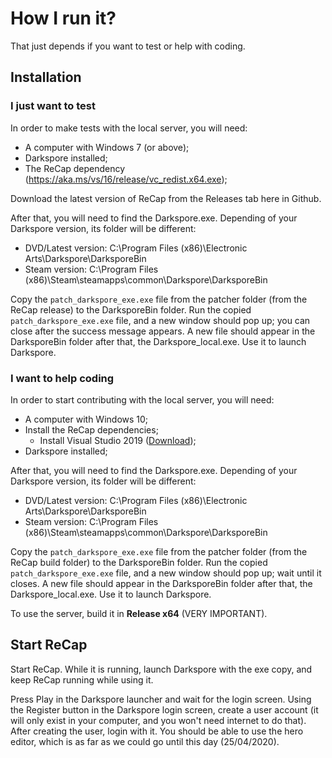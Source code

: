 # How I run it?
That just depends if you want to test or help with coding.

## Installation

### I just want to test
In order to make tests with the local server, you will need:

- A computer with Windows 7 (or above);
- Darkspore installed;
- The ReCap dependency (https://aka.ms/vs/16/release/vc_redist.x64.exe);

Download the latest version of ReCap from the Releases tab here in Github. 

After that, you will need to find the Darkspore.exe. Depending of your Darkspore version, its folder will be different:
- DVD/Latest version: C:\Program Files (x86)\Electronic Arts\Darkspore\DarksporeBin
- Steam version: C:\Program Files (x86)\Steam\steamapps\common\Darkspore\DarksporeBin

Copy the `patch_darkspore_exe.exe` file from the patcher folder (from the ReCap release) to the DarksporeBin folder. Run the copied `patch_darkspore_exe.exe` file, and a new window should pop up; you can close after the success message appears. A new file should appear in the DarksporeBin folder after that, the Darkspore_local.exe. Use it to launch Darkspore.

### I want to help coding
In order to start contributing with the local server, you will need:

- A computer with Windows 10;
- Install the ReCap dependencies;
   - Install Visual Studio 2019 ([Download](https://visualstudio.microsoft.com/thank-you-downloading-visual-studio/?sku=Community&rel=16));
- Darkspore installed;

After that, you will need to find the Darkspore.exe. Depending of your Darkspore version, its folder will be different:
- DVD/Latest version: C:\Program Files (x86)\Electronic Arts\Darkspore\DarksporeBin
- Steam version: C:\Program Files (x86)\Steam\steamapps\common\Darkspore\DarksporeBin

Copy the `patch_darkspore_exe.exe` file from the patcher folder (from the ReCap build folder) to the DarksporeBin folder. Run the copied `patch_darkspore_exe.exe` file, and a new window should pop up; wait until it closes. A new file should appear in the DarksporeBin folder after that, the Darkspore_local.exe. Use it to launch Darkspore.

To use the server, build it in **Release x64** (VERY IMPORTANT).

## Start ReCap
Start ReCap. While it is running, launch Darkspore with the exe copy, and keep ReCap running while using it.

Press Play in the Darkspore launcher and wait for the login screen. Using the Register button in the Darkspore login screen, create a user account (it will only exist in your computer, and you won't need internet to do that). After creating the user, login with it. You should be able to use the hero editor, which is as far as we could go until this day (25/04/2020).

